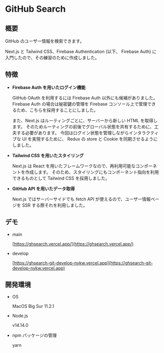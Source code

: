 # GitHub Search

## 概要

GitHub のユーザー情報を検索できます。

Next.js と Tailwind CSS、Firebase Authentication (以下、 Firebase Auth) に入門したので、その練習のために作成しました。

## 特徴

- **Firebase Auth を用いたログイン機能**

  GitHub OAuth を利用するには Firebase Auth 以外にも候補がありました。
  Firebase Auth の場合は秘密鍵の管理を Firebase コンソール上で管理できるため、こちらを採用することにしました。

  また、Next.js はルーティングごとに、サーバーから新しい HTML を取得します。
  そのためルーティングの前後でグローバル状態を共有するために、工夫する必要があります。
  今回はログイン状態を管理しながらインタラクティブな UI を実現するために、 Redux の store と Cookie を同期させるようにしました。

- **Tailwind CSS を用いたスタイリング**

  Next.js は React を用いたフレームワークなので、再利用可能なコンポーネントを作成します。
  そのため、スタイリングにもコンポーネント指向を利用できるものとして Tailwind CSS を採用しました。

- **GitHub API を用いたデータ取得**

  Next.js ではサーバーサイドでも fetch API が使えるので、ユーザー情報ページを SSR する際それを利用しました。

## デモ

- main

  [https://ghsearch.vercel.app/](https://ghsearch.vercel.app/)

- develop

  [https://ghsearch-git-develop-nykw.vercel.app](https://ghsearch-git-develop-nykw.vercel.app)

## 開発環境

- OS

  MacOS Big Sur 11.2.1

- Node.js

  v14.14.0

- npm パッケージの管理

  yarn
